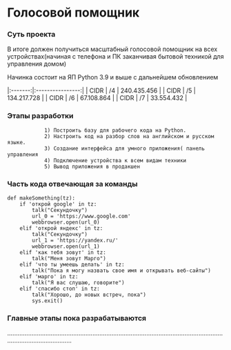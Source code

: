 # Голосовой помощник

### Суть проекта
В итоге должен получиться масштабный голосовой помощник на всех устройствах(начиная с телефона и ПК заканчивая бытовой техникой для управления домом)

Начинка состоит на ЯП Python 3.9 и выше с дальнейшем обновлением

|:-------:|:----------------:|
| CIDR | /4 | 240.435.456 |
| CIDR | /5 | 134.217.728 |
| CIDR | /6 | 67.108.864 |
| CIDR | /7 | 33.554.432 |

### Этапы разработки
				1) Построить базу для рабочего кода на Python. 
				2) Настроить код на разбор слов на английском и русском языке.
				3) Создание интерфейса для умного приложения( панель управления
				4) Подключение устройства к всем видам техники
				5) Вывод приложения в продакшен
### Часть кода отвечающая за команды

	def makeSomething(tz):
		if 'открой google' in tz:
			talk("Секундочку")
			url_0 = 'https://www.google.com'
			webbrowser.open(url_0)
		elif 'открой яндекс' in tz:
			talk("Секундочку")
			url_1 = 'https://yandex.ru/'
			webbrowser.open(url_1)
		elif 'как тебя зовут' in tz:
			talk("Меня зовут Марго")
		elif 'что ты умеешь делать' in tz:
			talk("Пока я могу назвать свое имя и открывать веб-сайты")
		elif 'марго' in tz:
			talk("Я вас слушаю, говорите")
		elif 'спасибо стоп' in tz:
			talk("Хорошо, до новых встреч, пока")
			sys.exit()
			
### Главные этапы пока разрабатываются
.................................................................................................................................................................
